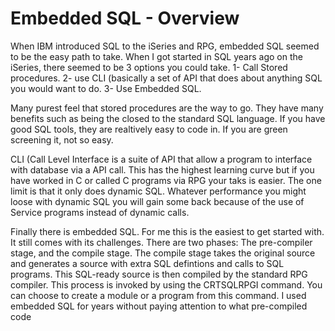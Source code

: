 # Embedded SQL - Overview
When IBM introduced SQL to the iSeries and RPG, embedded SQL seemed to be the easy path to take. When I got started in SQL years ago on the iSeries, there seemed to be 3 options you could take. 
1- Call Stored procedures. 
2- use CLI (basically a set of API that does about anything SQL you would want to do. 
3- Use Embedded SQL. 

Many purest feel that stored procedures are the way to go. They have many benefits such as being the closed to the standard SQL language. If you have good SQL tools, they are realtively easy to code in. If you are green screening it, not so easy. 

CLI (Call Level Interface is a suite of API that allow a program to interface with database via a API call. This has the highest learning curve but if you have worked in C or called C programs via RPG your taks is easier. The one limit is that it only does dynamic SQL. Whatever performance you might loose with dynamic SQL you will gain some back because of the use of Service programs instead of dynamic calls. 

Finally there is embedded SQL. For me this is the easiest to get started with. It still comes with its challenges. There are two phases: The pre-compiler stage, and the compile stage. The compile stage takes the original source and generates a source with extra SQL defintions and calls to SQL programs. This SQL-ready source is then compiled by the standard RPG compiler. This process is invoked by using the CRTSQLRPGI command. You can choose to create a module or a program from this command. I used embedded SQL for years without paying attention to what pre-compiled code  
